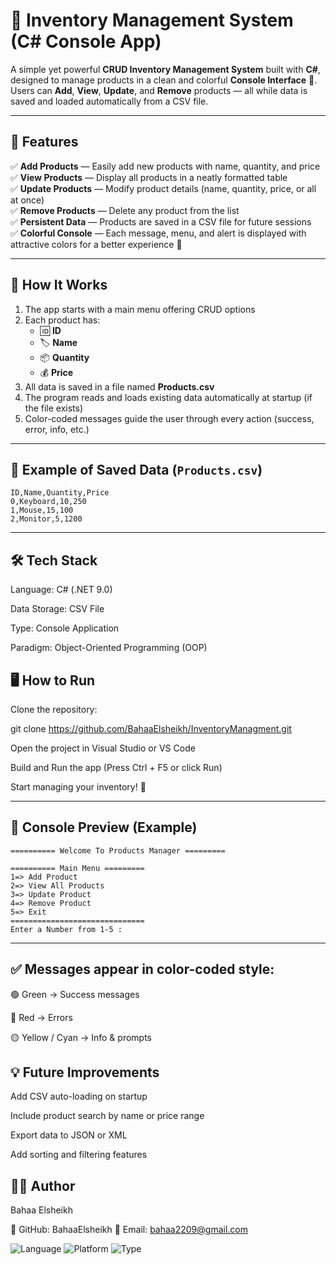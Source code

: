 # 🏪 Inventory Management System (C# Console App)

A simple yet powerful **CRUD Inventory Management System** built with **C#**, designed to manage products in a clean and colorful **Console Interface** 🎨.  
Users can **Add**, **View**, **Update**, and **Remove** products — all while data is saved and loaded automatically from a CSV file.

---

## 🚀 Features

✅ **Add Products** — Easily add new products with name, quantity, and price  
✅ **View Products** — Display all products in a neatly formatted table  
✅ **Update Products** — Modify product details (name, quantity, price, or all at once)  
✅ **Remove Products** — Delete any product from the list  
✅ **Persistent Data** — Products are saved in a CSV file for future sessions  
✅ **Colorful Console** — Each message, menu, and alert is displayed with attractive colors for a better experience 🌈  

---

## 🧠 How It Works

1. The app starts with a main menu offering CRUD options  
2. Each product has:
   - 🆔 **ID**
   - 🏷️ **Name**
   - 📦 **Quantity**
   - 💰 **Price**
3. All data is saved in a file named **Products.csv**  
4. The program reads and loads existing data automatically at startup (if the file exists)  
5. Color-coded messages guide the user through every action (success, error, info, etc.)

---

## 🧾 Example of Saved Data (`Products.csv`)

```csv
ID,Name,Quantity,Price
0,Keyboard,10,250
1,Mouse,15,100
2,Monitor,5,1200
```

----
## 🛠️ Tech Stack

Language: C# (.NET 9.0)

Data Storage: CSV File

Type: Console Application

Paradigm: Object-Oriented Programming (OOP)


## 🖥️ How to Run

Clone the repository:

git clone https://github.com/BahaaElsheikh/InventoryManagment.git


Open the project in Visual Studio or VS Code

Build and Run the app (Press Ctrl + F5 or click Run)

Start managing your inventory! 🚀

-----

## 🎨 Console Preview (Example)
```
========== Welcome To Products Manager =========

========== Main Menu =========
1=> Add Product
2=> View All Products
3=> Update Product
4=> Remove Product
5=> Exit
==============================
Enter a Number from 1-5 :
```
----

## ✅ Messages appear in color-coded style:

🟢 Green → Success messages

🔴 Red → Errors

🟡 Yellow / Cyan → Info & prompts

## 💡 Future Improvements

Add CSV auto-loading on startup

Include product search by name or price range

Export data to JSON or XML

Add sorting and filtering features

## 👨‍💻 Author
Bahaa Elsheikh

💼 GitHub: BahaaElsheikh
📧 Email: bahaa2209@gmail.com



![Language](https://img.shields.io/badge/Language-C%23-blue)
![Platform](https://img.shields.io/badge/Platform-.NET%209.0-purple)
![Type](https://img.shields.io/badge/AppType-Console-lightgrey)
